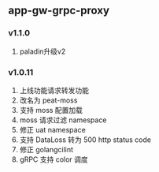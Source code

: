 ## app-gw-grpc-proxy

### v1.1.0
1. paladin升级v2

### v1.0.11
1. 上线功能请求转发功能
2. 改名为 peat-moss
3. 支持 moss 配置加载
4. moss 请求过滤 namespace
5. 修正 uat namespace
6. 支持 DataLoss 转为 500 http status code
7. 修正 golangcilint
8. gRPC 支持 color 调度

